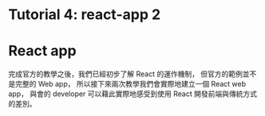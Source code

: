 <h1>Tutorial 4: react-app 2</h1>


# React app

完成官方的教學之後，我們已經初步了解 React 的運作機制，
但官方的範例並不是完整的 Web app，
所以接下來兩次教學我們會實際地建立一個 React web app，
與會的 developer 可以藉此實際地感受到使用 React 開發前端與傳統方式的差別。